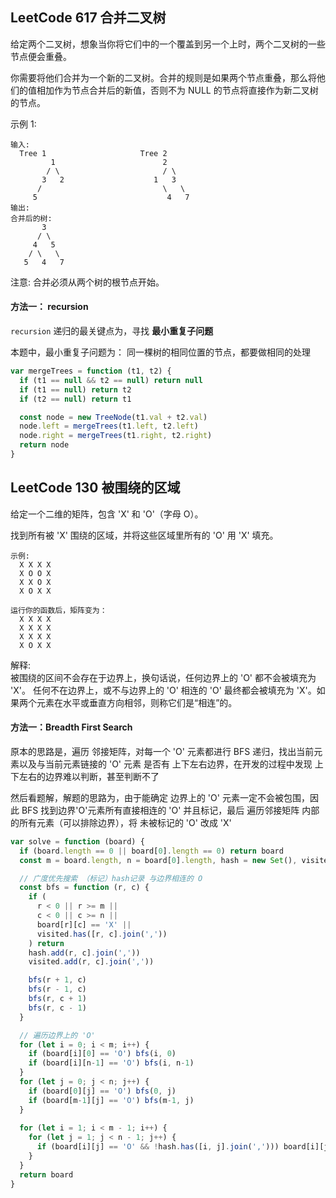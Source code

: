 <h2 id="1">LeetCode 617 合并二叉树</h2>

给定两个二叉树，想象当你将它们中的一个覆盖到另一个上时，两个二叉树的一些节点便会重叠。

你需要将他们合并为一个新的二叉树。合并的规则是如果两个节点重叠，那么将他们的值相加作为节点合并后的新值，否则不为 NULL 的节点将直接作为新二叉树的节点。

示例 1:

    输入: 
      Tree 1                     Tree 2                  
             1                        2                             
            / \                       / \                            
           3   2                    1   3                        
          /                           \   \                      
         5                             4   7                  
    输出: 
    合并后的树:
           3
          / \
         4   5
        / \   \ 
       5   4   7

注意: 合并必须从两个树的根节点开始。


#### 方法一： recursion
`recursion` 递归的最关键点为，寻找 **最小重复子问题**  

本题中，最小重复子问题为： 同一棵树的相同位置的节点，都要做相同的处理

```javascript
var mergeTrees = function (t1, t2) {
  if (t1 == null && t2 == null) return null
  if (t1 == null) return t2
  if (t2 == null) return t1

  const node = new TreeNode(t1.val + t2.val)
  node.left = mergeTrees(t1.left, t2.left)
  node.right = mergeTrees(t1.right, t2.right)
  return node
}
```

<h2 id="2">LeetCode 130 被围绕的区域</h2>
给定一个二维的矩阵，包含 'X' 和 'O'（字母 O）。

找到所有被 'X' 围绕的区域，并将这些区域里所有的 'O' 用 'X' 填充。

    示例:
      X X X X
      X O O X
      X X O X
      X O X X

    运行你的函数后，矩阵变为：
      X X X X
      X X X X
      X X X X
      X O X X

解释:  
被围绕的区间不会存在于边界上，换句话说，任何边界上的 'O' 都不会被填充为 'X'。 任何不在边界上，或不与边界上的 'O' 相连的 'O' 最终都会被填充为 'X'。如果两个元素在水平或垂直方向相邻，则称它们是“相连”的。

#### 方法一：Breadth First Search
原本的思路是，遍历 邻接矩阵，对每一个 'O' 元素都进行 BFS 递归，找出当前元素以及与当前元素链接的 'O' 元素 是否有 上下左右边界，在开发的过程中发现 上下左右的边界难以判断，甚至判断不了

然后看题解，解题的思路为，由于能确定 边界上的 'O' 元素一定不会被包围，因此 BFS 找到边界'O'元素所有直接相连的 'O' 并且标记，最后 遍历邻接矩阵 内部的所有元素（可以排除边界），将 未被标记的 'O' 改成 'X'

```javascript
var solve = function (board) {
  if (board.length == 0 || board[0].length == 0) return board
  const m = board.length, n = board[0].length, hash = new Set(), visited = new Set()

  // 广度优先搜索 （标记）hash记录 与边界相连的 O
  const bfs = function (r, c) {
    if (
      r < 0 || r >= m ||
      c < 0 || c >= n ||
      board[r][c] == 'X' ||
      visited.has([r, c].join(','))
    ) return 
    hash.add(r, c].join(','))
    visited.add(r, c].join(','))

    bfs(r + 1, c)
    bfs(r - 1, c)
    bfs(r, c + 1)
    bfs(r, c - 1)
  }

  // 遍历边界上的 'O'
  for (let i = 0; i < m; i++) {
    if (board[i][0] == 'O') bfs(i, 0)
    if (board[i][n-1] == 'O') bfs(i, n-1)
  }
  for (let j = 0; j < n; j++) {
    if (board[0][j] == 'O') bfs(0, j)
    if (board[m-1][j] == 'O') bfs(m-1, j)
  }
  
  for (let i = 1; i < m - 1; i++) {
    for (let j = 1; j < n - 1; j++) {
      if (board[i][j] == 'O' && !hash.has([i, j].join(','))) board[i][j] = 'X'
    }
  }
  return board
}
```